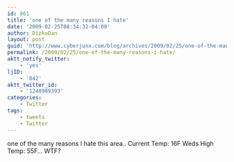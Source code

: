 ```yaml
---
id: 861
title: 'one of the many reasons I hate'
date: '2009-02-25T08:34:32-04:00'
author: DizkoDan
layout: post
guid: 'http://www.cyberjunx.com/blog/archives/2009/02/25/one-of-the-many-reasons-i-hate/'
permalink: /2009/02/25/one-of-the-many-reasons-i-hate/
aktt_notify_twitter:
    - 'yes'
ljID:
    - '842'
aktt_twitter_id:
    - '1248989393'
categories:
    - Twitter
tags:
    - tweets
    - Twitter
---
```


one of the many reasons I hate this area.. Current Temp: 16F Weds High Temp: 55F… WTF?